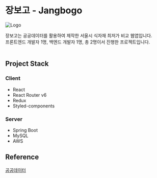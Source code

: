 # 장보고 - Jangbogo

![Logo](https://user-images.githubusercontent.com/100837398/225301964-ad397e9c-2de5-467a-be9f-356f7698fef6.jpg)

장보고는 공공데이터를 활용하여 제작한 서울시 식자재 최저가 비교 웹앱입니다. <br />
프론트엔드 개발자 1명, 백엔드 개발자 1명, 총 2명이서 진행한 프로젝트입니다. <br /> <br />

## Project Stack

### Client

- React
- React Router v6
- Redux
- Styled-components

### Server

- Spring Boot
- MySQL
- AWS

## Reference

[공공데이터](http://data.seoul.go.kr/dataList/OA-1170/S/1/datasetView.do)

</div>
